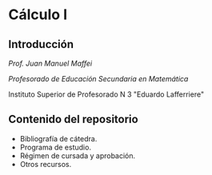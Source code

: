 # Cálculo I

## Introducción

*Prof. Juan Manuel Maffei*

_Profesorado de Educación Secundaria en Matemática_

Instituto Superior de Profesorado N 3 "Eduardo Lafferriere"

## Contenido del repositorio

- Bibliografía de cátedra.
- Programa de estudio.
- Régimen de cursada y aprobación.
- Otros recursos.
